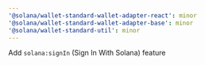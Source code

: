 ```yaml
---
'@solana/wallet-standard-wallet-adapter-react': minor
'@solana/wallet-standard-wallet-adapter-base': minor
'@solana/wallet-standard-util': minor
---
```


Add `solana:signIn` (Sign In With Solana) feature
